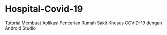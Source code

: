 # Hospital-Covid-19
Tutorial Membuat Aplikasi Pencarian Rumah Sakit Khusus COVID-19  dengan Android Studio
